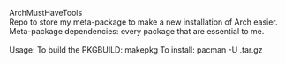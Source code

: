 ArchMustHaveTools
<br>
Repo to store my meta-package to make a new installation of Arch easier.
Meta-package dependencies: every package that are essential to me.
<br><br>
Usage:
To build the PKGBUILD: makepkg
To install: pacman -U <pkgname>.tar.gz
